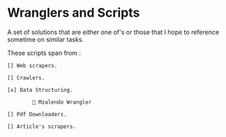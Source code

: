 # Wranglers and Scripts

A set of solutions that are either one of's
or those that I hope to reference sometime on similar tasks.

These scripts span from :

    [] Web scrapers.

    [] Crawlers.

    [x] Data Structuring.

            🐝 Mzalendo Wrangler

    [] Pdf Downloaders.

    [] Article's scrapers.
